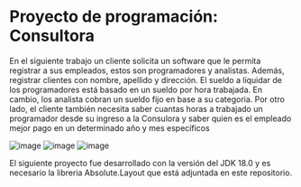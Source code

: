 # Proyecto de programación: Consultora

En el siguiente trabajo un cliente solicita un software que le permita registrar a sus empleados, estos son programadores y analistas.
Además, registrar clientes con nombre, apellido y dirección. El sueldo a liquidar de los programadores está basado en un sueldo por hora trabajada. En cambio, los analista cobran un sueldo fijo en base a su categoria. 
Por otro lado, el cliente también necesita saber cuantas horas a trabajado un programador desde su ingreso a la Consulora y saber quien es el empleado mejor pago en un determinado año y mes específicos
 
![image](https://github.com/LucianoChag/Consultora/assets/128649774/eb6174bd-56b3-4d2b-ab93-a57c0503581e)
![image](https://github.com/LucianoChag/Consultora/assets/128649774/9510e139-3c8d-40de-a66a-3aca130a6a1e)
![image](https://github.com/LucianoChag/Consultora/assets/128649774/dbc6b6c1-ad6d-481e-9062-0ae739f5fbc6)

El siguiente proyecto fue desarrollado con la versión del JDK 18.0 y es necesario la libreria Absolute.Layout que está adjuntada en este repositorio.

